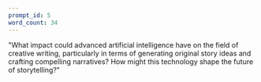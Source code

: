```yaml
---
prompt_id: 5
word_count: 34
---
```


"What impact could advanced artificial intelligence have on the field of creative writing, particularly in terms of generating original story ideas and crafting compelling narratives? How might this technology shape the future of storytelling?"
